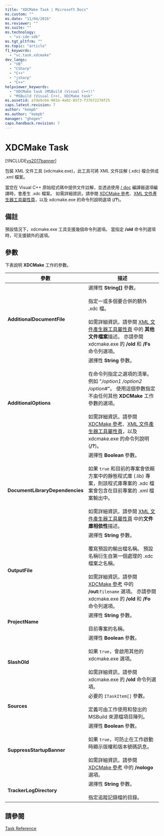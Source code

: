 ```yaml
---
title: "XDCMake Task | Microsoft Docs"
ms.custom: ""
ms.date: "11/04/2016"
ms.reviewer: ""
ms.suite: ""
ms.technology: 
  - "vs-ide-sdk"
ms.tgt_pltfrm: ""
ms.topic: "article"
f1_keywords: 
  - "vc.task.xdcmake"
dev_langs: 
  - "VB"
  - "CSharp"
  - "C++"
  - "jsharp"
  - "C++"
helpviewer_keywords: 
  - "XDCMake task (MSBuild (Visual C++))"
  - "MSBuild (Visual C++), XDCMake task"
ms.assetid: a7de9c64-903a-4a02-85f3-f37672270f25
caps.latest.revision: 7
author: "kempb"
ms.author: "kempb"
manager: "ghogen"
caps.handback.revision: 7
---
```

# XDCMake Task
[!INCLUDE[vs2017banner](../code-quality/includes/vs2017banner.md)]

包裝 XML 文件工具 \(xdcmake.exe\)，此工具可將 XML 文件註解 \(.xdc\) 檔合併成 .xml 檔案。  
  
 當您在 Visual C\+\+ 原始程式碼中提供文件註解，並透過使用 [\/ doc](/visual-cpp/build/reference/doc-process-documentation-comments-c-cpp) 編譯器選項編譯時，會產生 .xdc 檔案。  如需詳細資訊，請參閱 [XDCMake 參考](/visual-cpp/ide/xdcmake-reference)、[XML 文件產生器工具屬性頁](/visual-cpp/ide/xml-document-generator-tool-property-pages)，以及 xdcmake.exe 的命令列說明選項 \(**\/?**\)。  
  
## 備註  
 預設情況下，xdcmake.exe 工具支援幾個命令列選項。  當指定 **\/old** 命令列選項時，可支援額外的選項。  
  
## 參數  
 下表說明 **XDCMake** 工作的參數。  
  
|參數|描述|  
|--------|--------|  
|**AdditionalDocumentFile**|選擇性 **String\[\]** 參數。<br /><br /> 指定一或多個要合併的額外 .xdc 檔。<br /><br /> 如需詳細資訊，請參閱 [XML 文件產生器工具屬性頁](/visual-cpp/ide/xml-document-generator-tool-property-pages) 中的 **其他文件檔案**描述。  亦請參閱 xdcmake.exe 的 **\/old** 和 **\/Fs**  命令列選項。|  
|**AdditionalOptions**|選擇性 **String** 參數。<br /><br /> 在命令列指定之選項的清單。  例如 "*\/option1 \/option2 \/option\#*"。  使用這個參數指定不由任何其他 **XDCMake** 工作參數的選項。<br /><br /> 如需詳細資訊，請參閱 [XDCMake 參考](/visual-cpp/ide/xdcmake-reference)、[XML 文件產生器工具屬性頁](/visual-cpp/ide/xml-document-generator-tool-property-pages)，以及 xdcmake.exe 的命令列說明 \(**\/?**\)。|  
|**DocumentLibraryDependencies**|選擇性 **Boolean** 參數。<br /><br /> 如果 `true` 和目前的專案會依賴方案中的靜態程式庫 \(.lib\) 專案，則該程式庫專案的 .xdc 檔案會包含在目前專案的 .xml 檔案輸出中。<br /><br /> 如需詳細資訊，請參閱 [XML 文件產生器工具屬性頁](/visual-cpp/ide/xml-document-generator-tool-property-pages) 中的**文件庫相依性**描述。|  
|**OutputFile**|選擇性 **String** 參數。<br /><br /> 覆寫預設的輸出檔名稱。  預設名稱衍生自第一個處理的 .xdc 檔案之名稱。<br /><br /> 如需詳細資訊，請參閱 [XDCMake 參考](/visual-cpp/ide/xdcmake-reference) 中的 **\/out:**`filename` 選項。  亦請參閱 xdcmake.exe 的 **\/old** 和 **\/Fo**  命令列選項。|  
|**ProjectName**|選擇性 **String** 參數。<br /><br /> 目前專案的名稱。|  
|**SlashOld**|選擇性 **Boolean** 參數。<br /><br /> 如果 `true`，會啟用其他的 xdcmake.exe 選項。<br /><br /> 如需詳細資訊，請參閱 xdcmake.exe 的 **\/old** 命令列選項。|  
|**Sources**|必要的 `ITaskItem[]` 參數。<br /><br /> 定義可由工作使用和發出的 MSBuild 來源檔項目陣列。|  
|**SuppressStartupBanner**|選擇性 **Boolean** 參數。<br /><br /> 如果 `true`，可防止在工作啟動時顯示版權和版本號碼訊息。<br /><br /> 如需詳細資訊，請參閱 [XDCMake 參考](/visual-cpp/ide/xdcmake-reference) 中的 **\/nologo** 選項。|  
|**TrackerLogDirectory**|選擇性 **String** 參數。<br /><br /> 指定追蹤記錄檔的目錄。|  
  
## 請參閱  
 [Task Reference](../msbuild/msbuild-task-reference.md)